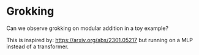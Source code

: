# Grokking

Can we observe grokking on modular addition in a toy example?

This is inspired by: https://arxiv.org/abs/2301.05217 but running on a MLP instead of a transformer.
